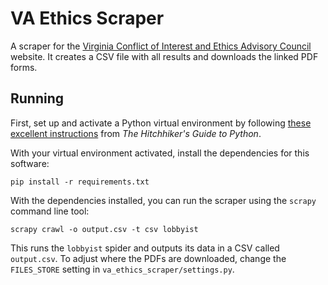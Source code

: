 # VA Ethics Scraper

A scraper for the [Virginia Conflict of Interest and Ethics Advisory Council](http://ethicssearch.dls.virginia.gov/) website. It creates a CSV file with all results and downloads the linked PDF forms.

## Running

First, set up and activate a Python virtual environment by following [these excellent instructions](http://docs.python-guide.org/en/latest/dev/virtualenvs/) from *The Hitchhiker's Guide to Python*.

With your virtual environment activated, install the dependencies for this software:

```
pip install -r requirements.txt
```

With the dependencies installed, you can run the scraper using the `scrapy` command line tool:

```
scrapy crawl -o output.csv -t csv lobbyist
```

This runs the `lobbyist` spider and outputs its data in a CSV called `output.csv`. To adjust where the PDFs are downloaded, change the `FILES_STORE` setting in `va_ethics_scraper/settings.py`.
